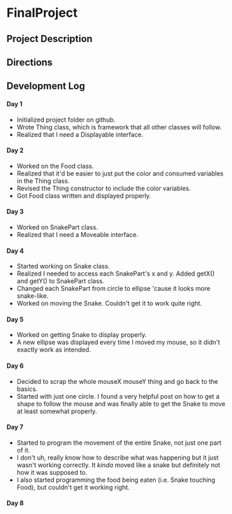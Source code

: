 # FinalProject

## Project Description

## Directions

## Development Log
#### Day 1
  * Initialized project folder on github.
  * Wrote Thing class, which is framework that all other classes will follow.
  * Realized that I need a Displayable interface.

#### Day 2
  * Worked on the Food class.
  * Realized that it'd be easier to just put the color and consumed variables in the Thing class.
  * Revised the Thing constructor to include the color variables.
  * Got Food class written and displayed properly.

#### Day 3
  * Worked on SnakePart class.
  * Realized that I need a Moveable interface.

#### Day 4
  * Started working on Snake class.
  * Realized I needed to access each SnakePart's x and y. Added getX() and getY() to SnakePart class.
  * Changed each SnakePart from circle to ellipse 'cause it looks more snake-like.
  * Worked on moving the Snake. Couldn't get it to work quite right.

#### Day 5
  * Worked on getting Snake to display properly.
  * A new ellipse was displayed every time I moved my mouse, so it didn't exactly work as intended.

#### Day 6
  * Decided to scrap the whole mouseX mouseY thing and go back to the basics.
  * Started with just one circle. I found a very helpful post on how to get a shape to follow the mouse and was
    finally able to get the Snake to move at least somewhat properly.

#### Day 7
  * Started to program the movement of the entire Snake, not just one part of it.
  * I don't uh, really know how to describe what was happening but it just wasn't working correctly.
    It *kinda* moved like a snake but definitely not how it was supposed to.
  * I also started programming the food being eaten (i.e. Snake touching Food), but couldn't get it working right.

#### Day 8
